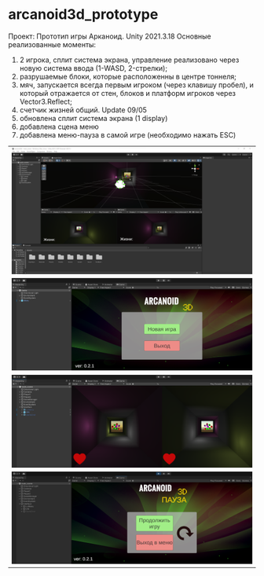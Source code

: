 # arcanoid3d_prototype
Проект: Прототип игры Арканоид.
Unity 2021.3.18
Основные реализованные моменты: 
1. 2 игрока, сплит система экрана, управление реализовано через новую система ввода (1-WASD, 2-стрелки);
2. разрушаемые блоки, которые расположенны в центре тоннеля;
3. мяч, запускается всегда первым игроком (через клавишу пробел), и который отражается от стен, блоков и платформ игроков через Vector3.Reflect;
4. счетчик жизней общий.
Update 09/05
1. обновлена сплит система экрана (1 display)
2. добавлена сцена меню
3. добавлена меню-пауза в самой игре (необходимо нажать ESC)
<table>
    <tr>
        <td>
            <img src="arcanoid.png" alt="">
        </td>
    </tr>
    <tr>
        <td>
            <img src="arcanoid_main.png" alt="">
        </td>
    </tr>
    <tr>
        <td>
            <img src="arcanoid_gameplay1.png" alt="">
        </td>
    </tr>
    <tr>
        <td>
            <img src="arcanoid_gameplay2.png" alt="">
        </td>
    </tr>
</table> 

